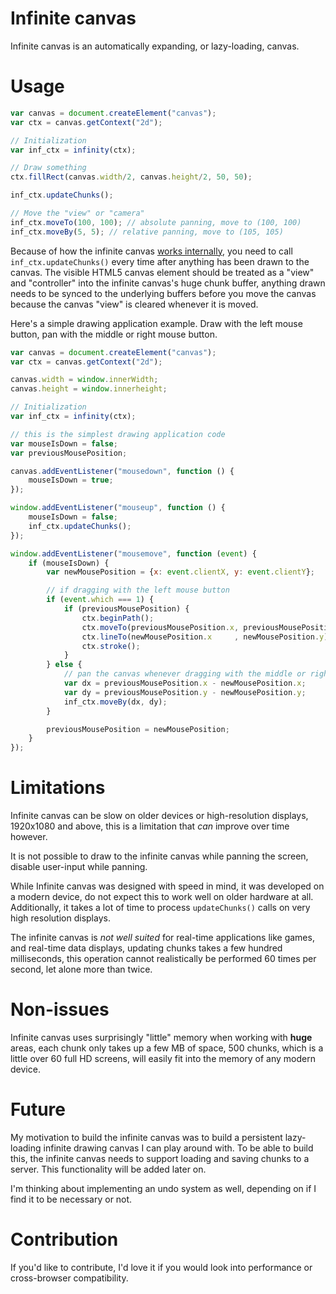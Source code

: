 Infinite canvas
===============

Infinite canvas is an automatically expanding, or lazy-loading, canvas.

Usage
=====

```js
var canvas = document.createElement("canvas");
var ctx = canvas.getContext("2d");

// Initialization
var inf_ctx = infinity(ctx);

// Draw something
ctx.fillRect(canvas.width/2, canvas.height/2, 50, 50);

inf_ctx.updateChunks();

// Move the "view" or "camera"
inf_ctx.moveTo(100, 100); // absolute panning, move to (100, 100)
inf_ctx.moveBy(5, 5); // relative panning, move to (105, 105)
```

Because of how the infinite canvas [works internally](#internals), you need to call `inf_ctx.updateChunks()` every time after anything has been drawn to the canvas. The visible HTML5 canvas element should be treated as a "view" and "controller" into the infinite canvas's huge chunk buffer, anything drawn needs to be synced to the underlying buffers before you move the canvas because the canvas "view" is cleared whenever it is moved.

Here's a simple drawing application example. Draw with the left mouse button, pan with the middle or right mouse button.
```js
var canvas = document.createElement("canvas");
var ctx = canvas.getContext("2d");

canvas.width = window.innerWidth;
canvas.height = window.innerheight;

// Initialization
var inf_ctx = infinity(ctx);

// this is the simplest drawing application code
var mouseIsDown = false;
var previousMousePosition;

canvas.addEventListener("mousedown", function () {
    mouseIsDown = true;
});

window.addEventListener("mouseup", function () {
    mouseIsDown = false;
    inf_ctx.updateChunks();
});

window.addEventListener("mousemove", function (event) {
    if (mouseIsDown) {
        var newMousePosition = {x: event.clientX, y: event.clientY};

        // if dragging with the left mouse button
        if (event.which === 1) {
            if (previousMousePosition) {
                ctx.beginPath();
                ctx.moveTo(previousMousePosition.x, previousMousePosition.y);
                ctx.lineTo(newMousePosition.x     , newMousePosition.y);
                ctx.stroke();
            }
        } else {
            // pan the canvas whenever dragging with the middle or right mouse button
            var dx = previousMousePosition.x - newMousePosition.x;
            var dy = previousMousePosition.y - newMousePosition.y;
            inf_ctx.moveBy(dx, dy);
        }

        previousMousePosition = newMousePosition;
    }
});
```

Limitations
===========

Infinite canvas can be slow on older devices or high-resolution displays, 1920x1080 and above, this is a limitation that *can* improve over time however.

It is not possible to draw to the infinite canvas while panning the screen, disable user-input while panning.

While Infinite canvas was designed with speed in mind, it was developed on a modern device, do not expect this to work well on older hardware at all. Additionally, it takes a lot of time to process `updateChunks()` calls on very high resolution displays.

The infinite canvas is *not well suited* for real-time applications like games, and real-time data displays, updating chunks takes a few hundred milliseconds, this operation cannot realistically be performed 60 times per second, let alone more than twice.

Non-issues
==========

Infinite canvas uses surprisingly "little" memory when working with **huge** areas, each chunk only takes up a few MB of space, 500 chunks, which is a little over 60 full HD screens, will easily fit into the memory of any modern device.

Future
======

My motivation to build the infinite canvas was to build a persistent lazy-loading infinite drawing canvas I can play around with. To be able to build this, the infinite canvas needs to support loading and saving chunks to a server. This functionality will be added later on.

I'm thinking about implementing an undo system as well, depending on if I find it to be necessary or not.

Contribution
============

If you'd like to contribute, I'd love it if you would look into performance or cross-browser compatibility.
